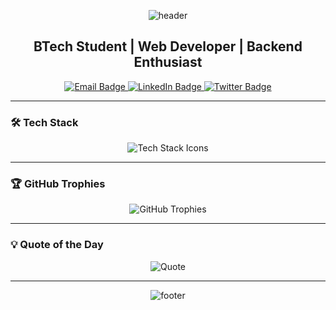 <!-- Animated Header -->
<p align="center">
  <img src="https://capsule-render.vercel.app/api?type=waving&color=0e75b6&height=100&section=header&text=Hi%20there!%20I'm%20Subh%20Aush%20Singh&fontAlign=50&fontColor=ffffff&fontSize=24" alt="header" />
</p>

<!-- Introduction -->
<h2 align="center"> BTech Student | Web Developer | Backend Enthusiast</h2>

<p align="center">
  <a href="mailto:subhaushsingh@gmail.com">
    <img src="https://img.shields.io/badge/Email-subhaushsingh@gmail.com-D14836?style=for-the-badge&logo=gmail&logoColor=white" alt="Email Badge"/>
  </a>
  <a href="https://www.linkedin.com/in/subh-aush-singh-2198512ab" target="_blank">
    <img src="https://img.shields.io/badge/LinkedIn-Subh%20Aush%20Singh-0077B5?style=for-the-badge&logo=linkedin&logoColor=white" alt="LinkedIn Badge"/>
  </a>
  <a href="https://x.com/aush_subh?t=3QN5FbnLcXsznjzcFIuWCA&s=08" target="_blank">
    <img src="https://img.shields.io/badge/Twitter-@aush_subh-1DA1F2?style=for-the-badge&logo=twitter&logoColor=white" alt="Twitter Badge"/>
  </a>
</p>

---

### 🛠️ Tech Stack

<p align="center">
  <img src="https://skillicons.dev/icons?i=html,css,js,react,nodejs,express,python,mongodb,c" alt="Tech Stack Icons"/>
</p>

---



### 🏆 GitHub Trophies

<p align="center">
  <img src="https://github-profile-trophy.vercel.app/?username=subhaushsingh&theme=radical&no-frame=true&margin-w=10" alt="GitHub Trophies"/>
</p>

---

### 💡 Quote of the Day

<p align="center">
  <img src="https://quotes-github-readme.vercel.app/api?type=horizontal&theme=radical" alt="Quote"/>
</p>

---

<!-- Footer -->
<p align="center">
  <img src="https://capsule-render.vercel.app/api?type=waving&color=0e75b6&height=100&section=footer" alt="footer" />
</p>
